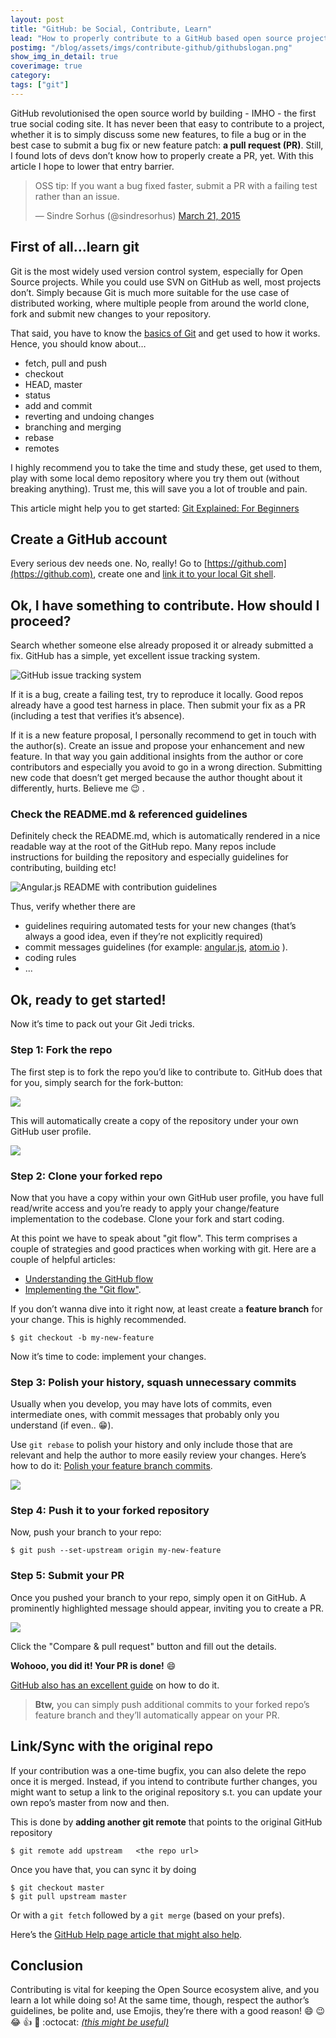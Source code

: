 ```yaml
---
layout: post
title: "GitHub: be Social, Contribute, Learn"
lead: "How to properly contribute to a GitHub based open source project"
postimg: "/blog/assets/imgs/contribute-github/githubslogan.png"
show_img_in_detail: true
coverimage: true
category:
tags: ["git"]
---
```


GitHub revolutionised the open source world by building - IMHO - the first true social coding site. It has never been that easy to contribute to a project, whether it is to simply discuss some new features, to file a bug or in the best case to submit a bug fix or new feature patch: **a pull request (PR)**. Still, I found lots of devs don’t know how to properly create a PR, yet. With this article I hope to lower that entry barrier.

<blockquote class="twitter-tweet" lang="en"><p lang="en" dir="ltr">OSS tip: If you want a bug fixed faster, submit a PR with a failing test rather than an issue.</p>&mdash; Sindre Sorhus (@sindresorhus) <a href="https://twitter.com/sindresorhus/status/579306280495357953">March 21, 2015</a></blockquote>
<script async src="//platform.twitter.com/widgets.js" charset="utf-8"> </script>

## First of all…learn git

Git is the most widely used version control system, especially for Open Source projects. While you could use SVN on GitHub as well, most projects don’t. Simply because Git is much more suitable for the use case of distributed working, where multiple people from around the world clone, fork and submit new changes to your repository.

That said, you have to know the [basics of Git](/blog/2013/04/git-explained/) and get used to how it works. Hence, you should know about…

- fetch, pull and push
- checkout
- HEAD, master
- status
- add and commit
- reverting and undoing changes
- branching and merging
- rebase
- remotes

I highly recommend you to take the time and study these, get used to them, play with some local demo repository where you try them out (without breaking anything). Trust me, this will save you a lot of trouble and pain. 

This article might help you to get started: [Git Explained: For Beginners](/blog/2013/04/git-explained)

## Create a GitHub account

Every serious dev needs one. No, really! Go to [https://github.com](https://github.com), create one and [link it to your local Git shell](https://help.github.com/articles/generating-ssh-keys/).

## Ok, I have something to contribute. How should I proceed?

Search whether someone else already proposed it or already submitted a fix. GitHub has a simple, yet excellent issue tracking system.

![GitHub issue tracking system](/blog/assets/imgs/contribute-github/github_issues.png)

If it is a bug, create a failing test, try to reproduce it locally. Good repos already have a good test harness in place. Then submit your fix as a PR (including a test that verifies it’s absence).

If it is a new feature proposal, I personally recommend to get in touch with the author(s). Create an issue and propose your enhancement and new feature. In that way you gain additional insights from the author or core contributors and especially you avoid to go in a wrong direction. Submitting new code that doesn’t get merged because the author thought about it differently, hurts. Believe me :wink: .

### Check the README.md & referenced guidelines

Definitely check the README.md, which is automatically rendered in a nice readable way at the root of the GitHub repo. Many repos include instructions for building the repository and especially guidelines for contributing, building etc!

![Angular.js README with contribution guidelines](/blog/assets/imgs/contribute-github/contribution_guidelines.png)

Thus, verify whether there are

- guidelines requiring automated tests for your new changes (that’s always a good idea, even if they’re not explicitly required)
- commit messages guidelines (for example: [angular.js](https://github.com/angular/angular.js/blob/master/CONTRIBUTING.md#commit), [atom.io](https://atom.io/docs/v0.186.0/contributing#git-commit-messages) ).
- coding rules
- ...

## Ok, ready to get started!

Now it’s time to pack out your Git Jedi tricks.

### Step 1: Fork the repo

The first step is to fork the repo you’d like to contribute to. GitHub does that for you, simply search for the fork-button:

![](/blog/assets/imgs/contribute-github/forkbutton.png)

This will automatically create a copy of the repository under your own GitHub user profile.

![](/blog/assets/imgs/contribute-github/forkedrepo.png)

### Step 2: Clone your forked repo

Now that you have a copy within your own GitHub user profile, you have full read/write access and you’re ready to apply your change/feature implementation to the codebase. Clone your fork and start coding.

At this point we have to speak about "git flow". This term comprises a couple of strategies and good practices when working with git. Here are a couple of helpful articles:

- [Understanding the GitHub flow](https://guides.github.com/introduction/flow/)
- [Implementing the "Git flow"](/blog/2014/09/implementing-the-git-flow/).

If you don’t wanna dive into it right now, at least create a **feature branch** for your change. This is highly recommended.

```
$ git checkout -b my-new-feature
```

Now it’s time to code: implement your changes.

### Step 3: Polish your history, squash unnecessary commits

Usually when you develop, you may have lots of commits, even intermediate ones, with commit messages that probably only you understand (if even.. :grin:).

Use `git rebase` to polish your history and only include those that are relevant and help the author to more easily review your changes. Here’s how to do it: [Polish your feature branch commits](/blog/2013/04/git-explained/#Polishingyourfeaturebranchcommits).

![](/blog/assets/imgs/git-clean-history.gif)

### Step 4: Push it to your forked repository

Now, push your branch to your repo:

```
$ git push --set-upstream origin my-new-feature
```

### Step 5: Submit your PR

Once you pushed your branch to your repo, simply open it on GitHub. A prominently highlighted message should appear, inviting you to create a PR.

![](/blog/assets/imgs/contribute-github/github-pr-message.png)

Click the "Compare & pull request" button and fill out the details. 

**Wohooo, you did it! Your PR is done!** :smile:

[GitHub also has an excellent guide](https://help.github.com/articles/using-pull-requests/) on how to do it.

> **Btw,** you can simply push additional commits to your forked repo’s feature branch and they’ll automatically appear on your PR.

## Link/Sync with the original repo

If your contribution was a one-time bugfix, you can also delete the repo once it is merged. Instead, if you intend to contribute further changes, you might want to setup a link to the original repository s.t. you can update your own repo’s master from now and then.

This is done by **adding another git remote** that points to the original GitHub repository

```
$ git remote add upstream 	<the repo url>
```

Once you have that, you can sync it by doing

```
$ git checkout master
$ git pull upstream master
```

Or with a `git fetch` followed by a `git merge` (based on your prefs).

Here’s the [GitHub Help page article that might also help](https://help.github.com/articles/fork-a-repo/#keep-your-fork-synced).

## Conclusion

Contributing is vital for keeping the Open Source ecosystem alive, and you learn a lot while doing so! At the same time, though, respect the author’s guidelines, be polite and, use Emojis, they’re there with a good reason! :smile: :wink: :joy: :+1: :clap: :octocat: [_(this might be useful)_](http://www.emoji-cheat-sheet.com/)